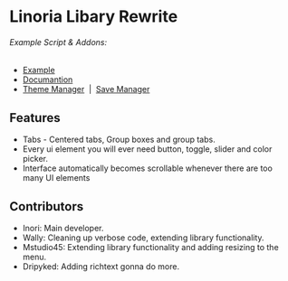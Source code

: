 # Linoria Libary Rewrite
###### Example Script & Addons: 
* [Example](Example.lua)
* [Documantion](Documantion.lua)
* [Theme Manager](Theme.lua)&nbsp;&nbsp;|&nbsp;&nbsp;[Save Manager](SaveManager.lua) 
## Features
- Tabs - Centered tabs, Group boxes and group tabs.
- Every ui element you will ever need button, toggle, slider and color picker.
- Interface automatically becomes scrollable whenever there are too many UI elements
## Contributors
- Inori: Main developer.
- Wally: Cleaning up verbose code, extending library functionality.
- Mstudio45: Extending library functionality and adding resizing to the menu.
- Dripyked: Adding richtext gonna do more.
